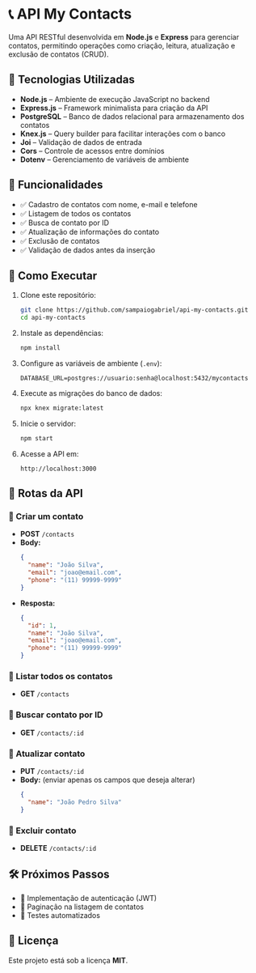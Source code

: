 # 📞 API My Contacts  

Uma API RESTful desenvolvida em **Node.js** e **Express** para gerenciar contatos, permitindo operações como criação, leitura, atualização e exclusão de contatos (CRUD).  

## 🚀 Tecnologias Utilizadas  

- **Node.js** – Ambiente de execução JavaScript no backend  
- **Express.js** – Framework minimalista para criação da API  
- **PostgreSQL** – Banco de dados relacional para armazenamento dos contatos  
- **Knex.js** – Query builder para facilitar interações com o banco  
- **Joi** – Validação de dados de entrada  
- **Cors** – Controle de acessos entre domínios  
- **Dotenv** – Gerenciamento de variáveis de ambiente  

## 📌 Funcionalidades  

- ✅ Cadastro de contatos com nome, e-mail e telefone  
- ✅ Listagem de todos os contatos  
- ✅ Busca de contato por ID  
- ✅ Atualização de informações do contato  
- ✅ Exclusão de contatos  
- ✅ Validação de dados antes da inserção  

## 🔧 Como Executar  

1. Clone este repositório:  
   ```bash
   git clone https://github.com/sampaiogabriel/api-my-contacts.git
   cd api-my-contacts
   ```

2. Instale as dependências:  
   ```bash
   npm install
   ```

3. Configure as variáveis de ambiente (`.env`):  
   ```env
   DATABASE_URL=postgres://usuario:senha@localhost:5432/mycontacts
   ```

4. Execute as migrações do banco de dados:  
   ```bash
   npx knex migrate:latest
   ```

5. Inicie o servidor:  
   ```bash
   npm start
   ```

6. Acesse a API em:  
   ```
   http://localhost:3000
   ```

## 📖 Rotas da API  

### 🔹 Criar um contato  
- **POST** `/contacts`  
- **Body:**  
  ```json
  {
    "name": "João Silva",
    "email": "joao@email.com",
    "phone": "(11) 99999-9999"
  }
  ```
- **Resposta:**  
  ```json
  {
    "id": 1,
    "name": "João Silva",
    "email": "joao@email.com",
    "phone": "(11) 99999-9999"
  }
  ```

### 🔹 Listar todos os contatos  
- **GET** `/contacts`  

### 🔹 Buscar contato por ID  
- **GET** `/contacts/:id`  

### 🔹 Atualizar contato  
- **PUT** `/contacts/:id`  
- **Body:** (enviar apenas os campos que deseja alterar)  
  ```json
  {
    "name": "João Pedro Silva"
  }
  ```

### 🔹 Excluir contato  
- **DELETE** `/contacts/:id`  

## 🛠 Próximos Passos  

- 🔹 Implementação de autenticação (JWT)  
- 🔹 Paginação na listagem de contatos  
- 🔹 Testes automatizados  

## 📝 Licença  

Este projeto está sob a licença **MIT**.  

